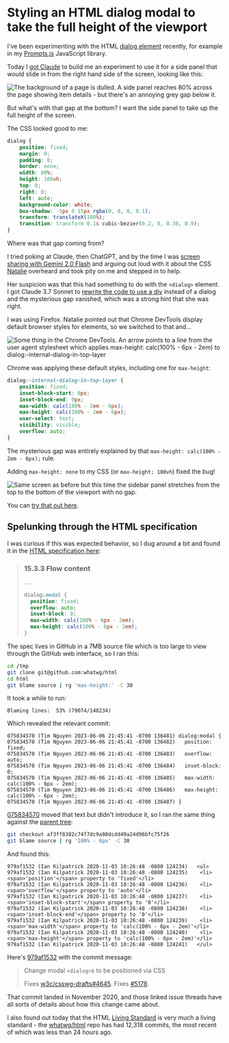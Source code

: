 # Styling an HTML dialog modal to take the full height of the viewport

I've been experimenting with the HTML [dialog element](https://developer.mozilla.org/en-US/docs/Web/HTML/Element/dialog) recently, for example in my [Prompts.js](https://simonwillison.net/2024/Dec/7/prompts-js/) JavaScript library.

Today I [got Claude](https://claude.ai/share/2f8efd4e-96eb-4364-9e4d-b6f558d2f9ca) to build me an experiment to use it for a side panel that would slide in from the right hand side of the screen, looking like this:

![The background of a page is dulled. A side panel reaches 80% across the page showing item details - but there's an annoying grey gap below it.](https://static.simonwillison.net/static/2025/dialog-gap.jpg)

But what's with that gap at the bottom? I want the side panel to take up the full height of the screen.

The CSS looked good to me:

```css
dialog {
    position: fixed;
    margin: 0;
    padding: 0;
    border: none;
    width: 80%;
    height: 100vh;
    top: 0;
    right: 0;
    left: auto;
    background-color: white;
    box-shadow: -5px 0 15px rgba(0, 0, 0, 0.1);
    transform: translateX(100%);
    transition: transform 0.1s cubic-bezier(0.2, 0, 0.38, 0.9);
}
```
Where was that gap coming from?

I tried poking at Claude, then ChatGPT, and by the time I was [screen sharing with Gemini 2.0 Flash](https://aistudio.google.com/live) and arguing out loud with it about the CSS [Natalie](https://bsky.app/profile/natbat.bsky.social) overheard and took pity on me and stepped in to help.

Her suspicion was that this had something to do with the `<dialog>` element. I got Claude 3.7 Sonnet to [rewrite the code to use a div](https://claude.ai/share/973af807-aaf9-49f4-b624-7b31d72ae563) instead of a dialog and the mysterious gap vanished, which was a strong hint that she was right.

I was using Firefox. Natalie pointed out that Chrome DevTools display default browser styles for elements, so we switched to that and...

![Some thing in the Chrome DevTools. An arrow points to a line from the user agent stylesheet which applies max-height: calc(100% - 6px - 2em) to dialog:-internal-dialog-in-top-layer](https://static.simonwillison.net/static/2025/dialog-gap-chrome.jpg)

Chrome was applying these default styles, including one for `max-height`:

```css
dialog:-internal-dialog-in-top-layer {
    position: fixed;
    inset-block-start: 0px;
    inset-block-end: 0px;
    max-width: calc(100% - 2em - 6px);
    max-height: calc(100% - 2em - 6px);
    user-select: text;
    visibility: visible;
    overflow: auto;
}
```
The mysterious gap was entirely explained by that `max-height: calc(100% - 2em - 6px);` rule.

Adding `max-height: none` to my CSS (or `max-height: 100vh`) fixed the bug!

![Same screen as before but this time the sidebar panel stretches from the top to the bottom of the viewport with no gap.](https://static.simonwillison.net/static/2025/dalog-gap-fixed.jpg)

You can [try that out here](https://tools.simonwillison.net/side-panel-dialog).

## Spelunking through the HTML specification

I was curious if this was expected behavior, so I dug around a bit and found it in the [HTML specification here](https://html.spec.whatwg.org/multipage/rendering.html#flow-content-3): 

> ### 15.3.3 Flow content
> ```css
> ...
>
> dialog:modal {
>   position: fixed;
>   overflow: auto;
>   inset-block: 0;
>   max-width: calc(100% - 6px - 2em);
>   max-height: calc(100% - 6px - 2em);
> }
> ```

The spec lives in GitHub in a 7MB source file which is too large to view through the GitHub web interface, so I ran this:

```bash
cd /tmp
git clone git@github.com:whatwg/html
cd html
git blame source | rg 'max-height:' -C 30
```
It took a while to run:
```
Blaming lines:  53% (79074/148234)
```
Which revealed the relevant commit:

```
075834570 (Tim Nguyen 2023-06-06 21:45:41 -0700 136481) dialog:modal {
075834570 (Tim Nguyen 2023-06-06 21:45:41 -0700 136482)   position: fixed;
075834570 (Tim Nguyen 2023-06-06 21:45:41 -0700 136483)   overflow: auto;
075834570 (Tim Nguyen 2023-06-06 21:45:41 -0700 136484)   inset-block: 0;
075834570 (Tim Nguyen 2023-06-06 21:45:41 -0700 136485)   max-width: calc(100% - 6px - 2em);
075834570 (Tim Nguyen 2023-06-06 21:45:41 -0700 136486)   max-height: calc(100% - 6px - 2em);
075834570 (Tim Nguyen 2023-06-06 21:45:41 -0700 136487) }
```

[075834570](https://github.com/whatwg/html/commit/075834570) moved that text but didn't introduce it, so I ran the same thing against the [parent tree](https://github.com/whatwg/html/tree/af3ff8382c74f7dc9a98dcdd49a24d96bfc75f26):

```bash
git checkout af3ff8382c74f7dc9a98dcdd49a24d96bfc75f26
git blame source | rg '100% - 6px' -C 30
```
And found this:
```
979af1532 (Ian Kilpatrick 2020-11-03 10:26:48 -0800 124234)   <ul>
979af1532 (Ian Kilpatrick 2020-11-03 10:26:48 -0800 124235)    <li><span>'position'</span> property to 'fixed'</li>
979af1532 (Ian Kilpatrick 2020-11-03 10:26:48 -0800 124236)    <li><span>'overflow'</span> property to 'auto'</li>
979af1532 (Ian Kilpatrick 2020-11-03 10:26:48 -0800 124237)    <li><span>'inset-block-start'</span> property to '0'</li>
979af1532 (Ian Kilpatrick 2020-11-03 10:26:48 -0800 124238)    <li><span>'inset-block-end'</span> property to '0'</li>
979af1532 (Ian Kilpatrick 2020-11-03 10:26:48 -0800 124239)    <li><span>'max-width'</span> property to 'calc(100% - 6px - 2em)'</li>
979af1532 (Ian Kilpatrick 2020-11-03 10:26:48 -0800 124240)    <li><span>'max-height'</span> property to 'calc(100% - 6px - 2em)'</li>
979af1532 (Ian Kilpatrick 2020-11-03 10:26:48 -0800 124241)   </ul>
```
Here's [979af1532](https://github.com/whatwg/html/commit/979af1532) with the commit message:

> Change modal `<dialog>`s to be positioned via CSS
>
> Fixes [w3c/csswg-drafts#4645](https://github.com/w3c/csswg-drafts/issues/4645). Fixes [#5178](https://github.com/whatwg/html/issues/5178).

That commit landed in November 2020, and those linked issue threads have all sorts of details about how this change came about.

I also found out today that the HTML [Living Standard](https://html.spec.whatwg.org/multipage/) is very much a living standard - the [whatwg/html](https://github.com/whatwg/html/commits/main) repo has had 12,318 commits, the most recent of which was less than 24 hours ago.
